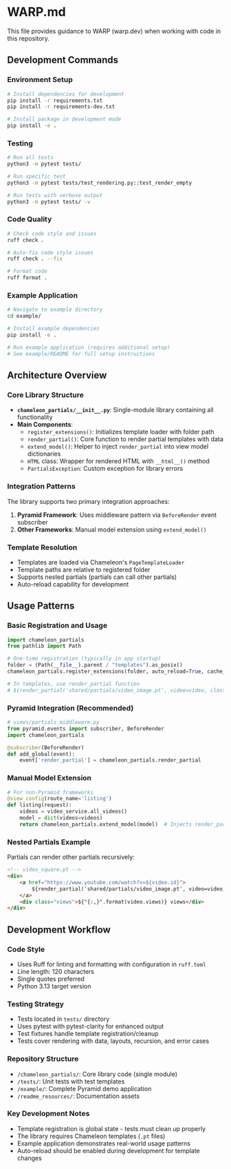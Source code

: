 # WARP.md

This file provides guidance to WARP (warp.dev) when working with code in this repository.

## Development Commands

### Environment Setup
```bash
# Install dependencies for development
pip install -r requirements.txt
pip install -r requirements-dev.txt

# Install package in development mode
pip install -e .
```

### Testing
```bash
# Run all tests
python3 -m pytest tests/

# Run specific test
python3 -m pytest tests/test_rendering.py::test_render_empty

# Run tests with verbose output
python3 -m pytest tests/ -v
```

### Code Quality
```bash
# Check code style and issues
ruff check .

# Auto-fix code style issues
ruff check . --fix

# Format code
ruff format .
```

### Example Application
```bash
# Navigate to example directory
cd example/

# Install example dependencies
pip install -e .

# Run example application (requires additional setup)
# See example/README for full setup instructions
```

## Architecture Overview

### Core Library Structure
- **`chameleon_partials/__init__.py`**: Single-module library containing all functionality
- **Main Components**:
  - `register_extensions()`: Initializes template loader with folder path
  - `render_partial()`: Core function to render partial templates with data
  - `extend_model()`: Helper to inject `render_partial` into view model dictionaries
  - `HTML` class: Wrapper for rendered HTML with `__html__()` method
  - `PartialsException`: Custom exception for library errors

### Integration Patterns
The library supports two primary integration approaches:

1. **Pyramid Framework**: Uses middleware pattern via `BeforeRender` event subscriber
2. **Other Frameworks**: Manual model extension using `extend_model()`

### Template Resolution
- Templates are loaded via Chameleon's `PageTemplateLoader`
- Template paths are relative to registered folder
- Supports nested partials (partials can call other partials)
- Auto-reload capability for development

## Usage Patterns

### Basic Registration and Usage
```python
import chameleon_partials
from pathlib import Path

# One-time registration (typically in app startup)
folder = (Path(__file__).parent / "templates").as_posix()
chameleon_partials.register_extensions(folder, auto_reload=True, cache_init=True)

# In templates, use render_partial function
# ${render_partial('shared/partials/video_image.pt', video=video, classes=[])}
```

### Pyramid Integration (Recommended)
```python
# views/partials_middleware.py
from pyramid.events import subscriber, BeforeRender
import chameleon_partials

@subscriber(BeforeRender)
def add_global(event):
    event['render_partial'] = chameleon_partials.render_partial
```

### Manual Model Extension
```python
# For non-Pyramid frameworks
@view_config(route_name='listing')
def listing(request):
    videos = video_service.all_videos()
    model = dict(videos=videos)
    return chameleon_partials.extend_model(model)  # Injects render_partial
```

### Nested Partials Example
Partials can render other partials recursively:
```html
<!-- video_square.pt -->
<div>
    <a href="https://www.youtube.com/watch?v=${video.id}">
        ${render_partial('shared/partials/video_image.pt', video=video, classes=[])}
    </a>
    <div class="views">${"{:,}".format(video.views)} views</div>
</div>
```

## Development Workflow

### Code Style
- Uses Ruff for linting and formatting with configuration in `ruff.toml`
- Line length: 120 characters
- Single quotes preferred
- Python 3.13 target version

### Testing Strategy
- Tests located in `tests/` directory
- Uses pytest with pytest-clarity for enhanced output
- Test fixtures handle template registration/cleanup
- Tests cover rendering with data, layouts, recursion, and error cases

### Repository Structure
- `/chameleon_partials/`: Core library code (single module)
- `/tests/`: Unit tests with test templates
- `/example/`: Complete Pyramid demo application
- `/readme_resources/`: Documentation assets

### Key Development Notes
- Template registration is global state - tests must clean up properly
- The library requires Chameleon templates (`.pt` files)  
- Example application demonstrates real-world usage patterns
- Auto-reload should be enabled during development for template changes